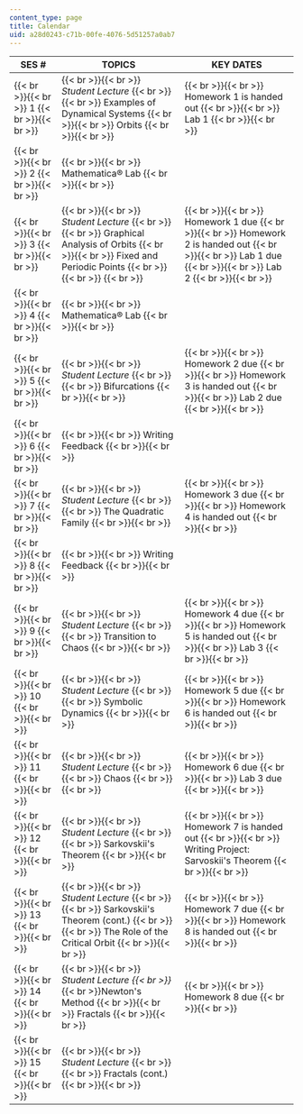 ```yaml
---
content_type: page
title: Calendar
uid: a28d0243-c71b-00fe-4076-5d51257a0ab7
---
```


| SES # | TOPICS | KEY DATES |
| --- | --- | --- |
|  {{< br >}}{{< br >}} 1 {{< br >}}{{< br >}}  |  {{< br >}}{{< br >}} _Student Lecture_ {{< br >}}{{< br >}} Examples of Dynamical Systems {{< br >}}{{< br >}} Orbits {{< br >}}{{< br >}}  |  {{< br >}}{{< br >}} Homework 1 is handed out {{< br >}}{{< br >}} Lab 1 {{< br >}}{{< br >}}  |
|  {{< br >}}{{< br >}} 2 {{< br >}}{{< br >}}  |  {{< br >}}{{< br >}} Mathematica® Lab {{< br >}}{{< br >}}  |  |
|  {{< br >}}{{< br >}} 3 {{< br >}}{{< br >}}  |  {{< br >}}{{< br >}} _Student Lecture_ {{< br >}}{{< br >}} Graphical Analysis of Orbits {{< br >}}{{< br >}} Fixed and Periodic Points   {{< br >}}{{< br >}} {{< br >}} |  {{< br >}}{{< br >}} Homework 1 due {{< br >}}{{< br >}} Homework 2 is handed out {{< br >}}{{< br >}} Lab 1 due {{< br >}}{{< br >}} Lab 2 {{< br >}}{{< br >}}  |
|  {{< br >}}{{< br >}} 4 {{< br >}}{{< br >}}  |  {{< br >}}{{< br >}} Mathematica® Lab {{< br >}}{{< br >}}  |  |
|  {{< br >}}{{< br >}} 5 {{< br >}}{{< br >}}  |  {{< br >}}{{< br >}} _Student Lecture_ {{< br >}}{{< br >}} Bifurcations {{< br >}}{{< br >}}  |  {{< br >}}{{< br >}} Homework 2 due {{< br >}}{{< br >}} Homework 3 is handed out {{< br >}}{{< br >}} Lab 2 due {{< br >}}{{< br >}}  |
|  {{< br >}}{{< br >}} 6 {{< br >}}{{< br >}}  |  {{< br >}}{{< br >}} Writing Feedback {{< br >}}{{< br >}}  |  |
|  {{< br >}}{{< br >}} 7 {{< br >}}{{< br >}}  |  {{< br >}}{{< br >}} _Student Lecture_ {{< br >}}{{< br >}} The Quadratic Family {{< br >}}{{< br >}}  |  {{< br >}}{{< br >}} Homework 3 due {{< br >}}{{< br >}} Homework 4 is handed out {{< br >}}{{< br >}}  |
|  {{< br >}}{{< br >}} 8 {{< br >}}{{< br >}}  |  {{< br >}}{{< br >}} Writing Feedback {{< br >}}{{< br >}}  |  |
|  {{< br >}}{{< br >}} 9 {{< br >}}{{< br >}}  |  {{< br >}}{{< br >}} _Student Lecture_ {{< br >}}{{< br >}} Transition to Chaos {{< br >}}{{< br >}}  |  {{< br >}}{{< br >}} Homework 4 due {{< br >}}{{< br >}} Homework 5 is handed out {{< br >}}{{< br >}} Lab 3 {{< br >}}{{< br >}}  |
|  {{< br >}}{{< br >}} 10 {{< br >}}{{< br >}}  |  {{< br >}}{{< br >}} _Student Lecture_ {{< br >}}{{< br >}} Symbolic Dynamics {{< br >}}{{< br >}}  |  {{< br >}}{{< br >}} Homework 5 due {{< br >}}{{< br >}} Homework 6 is handed out {{< br >}}{{< br >}}  |
|  {{< br >}}{{< br >}} 11 {{< br >}}{{< br >}}  |  {{< br >}}{{< br >}} _Student Lecture_ {{< br >}}{{< br >}} Chaos {{< br >}}{{< br >}}  |  {{< br >}}{{< br >}} Homework 6 due {{< br >}}{{< br >}} Lab 3 due {{< br >}}{{< br >}}  |
|  {{< br >}}{{< br >}} 12 {{< br >}}{{< br >}}  |  {{< br >}}{{< br >}} _Student Lecture_ {{< br >}}{{< br >}} Sarkovskii's Theorem {{< br >}}{{< br >}}  |  {{< br >}}{{< br >}} Homework 7 is handed out {{< br >}}{{< br >}} Writing Project: Sarvoskii's Theorem {{< br >}}{{< br >}}  |
|  {{< br >}}{{< br >}} 13 {{< br >}}{{< br >}}  |  {{< br >}}{{< br >}} _Student Lecture_ {{< br >}}{{< br >}} Sarkovskii's Theorem (cont.) {{< br >}}{{< br >}} The Role of the Critical Orbit {{< br >}}{{< br >}}  |  {{< br >}}{{< br >}} Homework 7 due {{< br >}}{{< br >}} Homework 8 is handed out {{< br >}}{{< br >}}  |
|  {{< br >}}{{< br >}} 14 {{< br >}}{{< br >}}  |  {{< br >}}{{< br >}} _Student Lecture  {{< br >}}_  {{< br >}}Newton's Method {{< br >}}{{< br >}} Fractals {{< br >}}{{< br >}}  |  {{< br >}}{{< br >}} Homework 8 due {{< br >}}{{< br >}}  |
|  {{< br >}}{{< br >}} 15 {{< br >}}{{< br >}}  |  {{< br >}}{{< br >}} _Student Lecture_ {{< br >}}{{< br >}} Fractals (cont.) {{< br >}}{{< br >}}  |